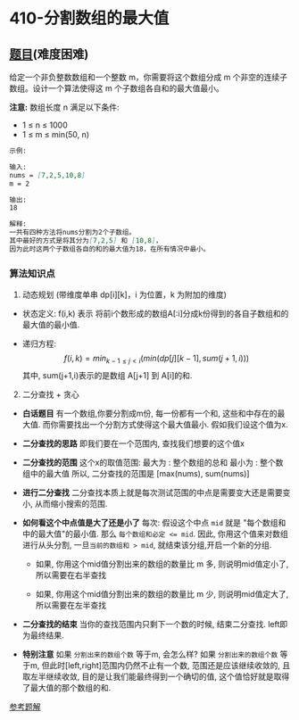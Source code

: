# 410-分割数组的最大值

## [题目](https://leetcode-cn.com/problems/split-array-largest-sum/)(难度困难)

给定一个非负整数数组和一个整数 m，你需要将这个数组分成 m 个非空的连续子数组。设计一个算法使得这 m 个子数组各自和的最大值最小。

**注意:**
数组长度 n 满足以下条件:
- 1 ≤ n ≤ 1000
- 1 ≤ m ≤ min(50, n)

~~~markdown
示例:

输入:
nums = [7,2,5,10,8]
m = 2

输出:
18

解释:
一共有四种方法将nums分割为2个子数组。
其中最好的方式是将其分为[7,2,5] 和 [10,8]，
因为此时这两个子数组各自的和的最大值为18，在所有情况中最小。
~~~

### 算法知识点
1. 动态规划 (带维度单串 dp[i][k]，i 为位置，k 为附加的维度)

- 状态定义:
f(i,k) 表示 将前i个数形成的数组A[:i]分成k份得到的各自子数组和的最大值的最小值.

- 递归方程:
$$
f(i,k) = min_{k-1 \le j < i}(min(dp[j][k-1], sum(j+1,i)))
$$
其中, sum(j+1,i)表示的是数组 A[j+1] 到 A[i]的和.

2. 二分查找 + 贪心

- **白话题目**
有一个数组,你要分割成m份, 每一份都有一个和, 这些和中存在的最大值. 而你需要找出一个分割方式使得这个最大值最小. 假如我们设这个值为x.

- **二分查找的思路**
即我们要在一个范围内, 查找我们想要的这个值x

- **二分查找的范围**
这个x的取值范围:
最大为 : 整个数组的总和
最小为 : 整个数组中的最大值
所以, 二分查找的范围是 [max(nums), sum(nums)]

- **进行二分查找**
二分查找本质上就是每次测试范围的中点是需要变大还是需要变小, 从而缩小搜索的范围.

- **如何看这个中点值是大了还是小了**
每次:
假设这个中点 `mid` 就是 "每个数组和中的最大值"的最小值.
那么 `每个数组和必定 <= mid`.
因此, 你用这个值来对数组进行从头分割, 一旦`当前的数组和 > mid`, 就结束该分组,开启一个新的分组.
    - 如果, 你用这个mid值分割出来的数组的数量比 m 多, 则说明mid值定小了, 所以需要在右半查找

    - 如果, 你用这个mid值分割出来的数组的数量比 m 少, 则说明mid值定大了, 所以需要在左半查找

- **二分查找的结束**
当你的查找范围内只剩下一个数的时候, 结束二分查找. left即为最终结果.


- **特别注意**
如果 `分割出来的数组个数` 等于m, 会怎么样?
如果 `分割出来的数组个数` 等于m, 但此时[left,right]范围内仍然不止有一个数, 范围还是应该继续收敛的, 且取左半继续收敛, 目的是让我们能最终得到一个确切的值, 这个值恰好就是取得了最大值的那个数组的和.

[参考题解](https://leetcode-cn.com/problems/split-array-largest-sum/solution/bai-hua-er-fen-cha-zhao-by-xiao-yan-gou/)